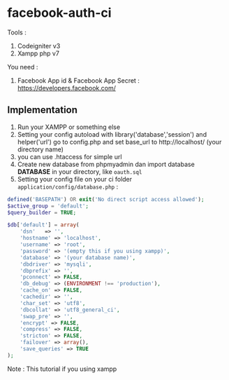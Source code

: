 # facebook-auth-ci

Tools : 
  1. Codeigniter v3
  2. Xampp php v7
  
You need :
  1. Facebook App id & Facebook App Secret : https://developers.facebook.com/ 

## Implementation
1. Run your XAMPP or something else
2. Setting your config autoload with library('database','session') and helper('url') go to config.php and set base_url to http://localhost/ (your directory name)
3. you can use .htaccess for simple url
4. Create new database from phpmyadmin dan import database **DATABASE** in your directory, like `oauth.sql`
5. Setting your config file on your ci folder `application/config/database.php` :

``` php
defined('BASEPATH') OR exit('No direct script access allowed');
$active_group = 'default';
$query_builder = TRUE;

$db['default'] = array(
    'dsn'   => '',
    'hostname' => 'localhost',
    'username' => 'root',
    'password' => '(empty this if you using xampp)',
    'database' => '(your database name)',
    'dbdriver' => 'mysqli',
    'dbprefix' => '',
    'pconnect' => FALSE,
    'db_debug' => (ENVIRONMENT !== 'production'),
    'cache_on' => FALSE,
    'cachedir' => '',
    'char_set' => 'utf8',
    'dbcollat' => 'utf8_general_ci',
    'swap_pre' => '',
    'encrypt' => FALSE,
    'compress' => FALSE,
    'stricton' => FALSE,
    'failover' => array(),
    'save_queries' => TRUE
);
```
Note : This tutorial if you using xampp
